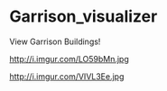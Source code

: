 # Garrison_visualizer
View Garrison Buildings!

http://i.imgur.com/LO59bMn.jpg

http://i.imgur.com/VIVL3Ee.jpg
